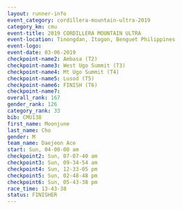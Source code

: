 ```yaml
---
layout: runner-info 
event_category: cordillera-mountain-ultra-2019 
category_km: cmu 
event-title: 2019 CORDILLERA MOUNTAIN ULTRA 
event-location: Tinongdan, Itogon, Benguet Philippines 
event-logo: 
event-date: 03-06-2019 
checkpoint-name2: Ambasa (T2) 
checkpoint-name3: West Ugo Summit (T3) 
checkpoint-name4: Mt Ugo Summit (T4) 
checkpoint-name5: Lusod (T5) 
checkpoint-name6: FINISH (T6) 
checkpoint-name7: 
overall_rank: 167
gender_rank: 126
category_rank: 33
bib: CMU138
first_name: Moonjune
last_name: Cho
gender: M
team_name: Daejeon Ace
start: Sun, 04-00-00 am
checkpoint2: Sun, 07-07-40 am
checkpoint3: Sun, 09-34-54 am
checkpoint4: Sun, 12-33-05 pm
checkpoint5: Sun, 02-48-48 pm
checkpoint6: Sun, 05-43-38 pm
race_time: 13-43-38
status: FINISHER
---
```

